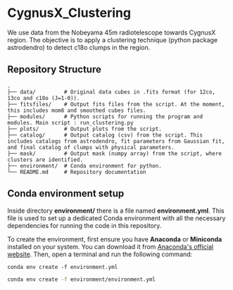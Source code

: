 # CygnusX_Clustering

We use data from the Nobeyama 45m radiotelescope towards CygnusX region. The objective is to apply a clustering technique (python package astrodendro) to detect c18o clumps in the region.

## Repository Structure
```
.
├── data/         # Original data cubes in .fits format (for 12co, 13co and c18o (J=1-0)).
├── fitsfiles/    # Output fits files from the script. At the moment, this includes mom8 and smoothed cubes files.
├── modules/      # Python scripts for running the program and modules. Main script : run_clustering.py
├── plots/        # Output plots from the script.
├── catalog/      # Output catalog (csv) from the script. This includes catalogs from astrodendro, fit parameters from Gaussian fit, and final catalog of clumps with physical parameters.
├── mask/         # Output mask (numpy array) from the script, where clusters are identified.
├── environment/  # Conda environment for python.
└── README.md     # Repository documentation

```

## Conda environment setup

Inside directory **environment/** there is a file named **environment.yml**. This file is used to set up a dedicated Conda environment with all the necessary dependencies for running the code in this repository.

To create the environment, first ensure you have **Anaconda** or **Miniconda** installed on your system. You can download it from [Anaconda's official website](https://www.anaconda.com/download). Then, open a terminal and run the following command:

`conda env create -f environment.yml`

```bash
conda env create -f environment/environment.yml
```




